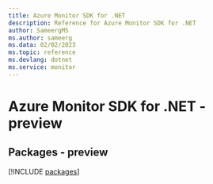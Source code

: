 ```yaml
---
title: Azure Monitor SDK for .NET
description: Reference for Azure Monitor SDK for .NET
author: SameergMS
ms.author: sameerg
ms.data: 02/02/2023
ms.topic: reference
ms.devlang: dotnet
ms.service: monitor
---
```

# Azure Monitor SDK for .NET - preview
## Packages - preview
[!INCLUDE [packages](monitor-index.md)]